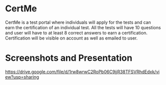 # CertMe
CertMe is a test portal where individuals will apply for the tests and can earn the certification of an individual test. All the tests will have 10 questions and user will have to at least 8 correct answers to earn a certification. Certification will be visible on account as well as emailed to user.

# Screenshots and Presentation
https://drive.google.com/file/d/1rw8wrwC2RoPb06C9jjR38TFSVRhdEdxk/view?usp=sharing
